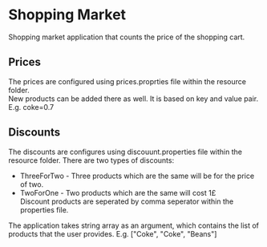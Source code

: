 # Shopping Market

Shopping market application that counts the price of the shopping cart.

## Prices
  The prices are configured using prices.proprties file within the resource folder.   
  New products can be added there as well. It is based on key and value pair. E.g. coke=0.7

## Discounts
The discounts are configures using discouunt.properties file within the resource folder. There are two types of discounts:    
* ThreeForTwo - Three products which are the same will be for the price of two.   
* TwoForOne - Two products which are the same will cost 1£    
Discount products are seperated by comma seperator within the properties file.

The application takes string array as an argument, which contains the list of products that the user provides. E.g. ["Coke", "Coke", "Beans"]
